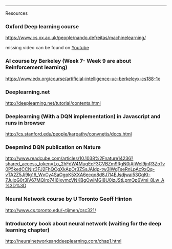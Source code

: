 


***
Resources 

### Oxford Deep learning course
https://www.cs.ox.ac.uk/people/nando.defreitas/machinelearning/

missing video can be found on [Youtube](https://www.youtube.com/playlist?list=PLE6Wd9FR--EfW8dtjAuPoTuPcqmOV53Fu)

### AI course by Berkeley (Week 7- Week 9 are about Reinforcement learning)
https://www.edx.org/course/artificial-intelligence-uc-berkeleyx-cs188-1x


### Deeplearning.net 
http://deeplearning.net/tutorial/contents.html

### Deeplearning (With a DQN implementation) in Javascript and runs in browser
http://cs.stanford.edu/people/karpathy/convnetjs/docs.html

### Deepmind DQN publication on Nature
http://www.readcube.com/articles/10.1038%2Fnature14236?shared_access_token=Lo_2hFdW4MuqEcF3CVBZm9RgN0jAjWel9jnR3ZoTv0P5kedCCNjz3FJ2FhQCgXkApOr3ZSsJAldp-tw3IWgTseRnLpAc9xQq-vTA2Z5Ji9lg16_WvCy4SaOgpK5XXA6ecqo8d8J7l4EJsdjwai53GqKt-7JuioG0r3iV67MQIro74l6IxvmcVNKBgOwiMGi8U0izJStLpmQp6Vmi_8Lw_A%3D%3D

### Neural Network course by U Toronto Geoff Hinton
http://www.cs.toronto.edu/~tijmen/csc321/


### Introductory book about neural network (waiting for the deep learning chapter)
http://neuralnetworksanddeeplearning.com/chap1.html
